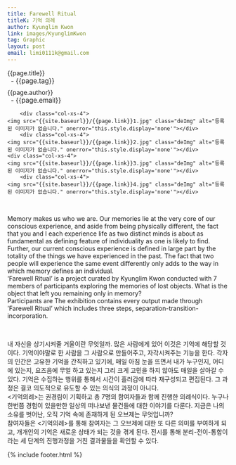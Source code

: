 ```yaml
---
title: Farewell Ritual
titleK: 기억 의례
author: Kyunglim Kwon
link: images/KyunglimKwon
tag: Graphic
layout: post
email: limi0111k@gmail.com
---	
```


<div class="container">

<div class="deDep">
{{page.title}}<br>
<p style="font-size:15px; margin:0px; padding:0px 0px 0px 8px; margin:0px 0px 8px 0px;">- {{page.tag}}</p>
{{page.author}}<br>
<p style="font-size:15px; margin:0px; padding:0px 0px 0px 8px;">- {{page.email}}</p>
</div>


<div class="row" class="imgcolor">
	
		<div class="col-xs-4">
	<img src="{{site.baseurl}}/{{page.link}}1.jpg" class="deImg" alt="등록된 이미지가 없습니다." onerror="this.style.display='none'"></div>
		<div class="col-xs-4">
	<img src="{{site.baseurl}}/{{page.link}}2.jpg" class="deImg" alt="등록된 이미지가 없습니다." onerror="this.style.display='none'"></div>
	<div class="col-xs-4">
	<img src="{{site.baseurl}}/{{page.link}}3.jpg" class="deImg" alt="등록된 이미지가 없습니다." onerror="this.style.display='none'"></div>
		<div class="col-xs-4">
	<img src="{{site.baseurl}}/{{page.link}}4.jpg" class="deImg" alt="등록된 이미지가 없습니다." onerror="this.style.display='none'"></div>
	
</div>
<br>

<div class="det lato">


Memory makes us who we are. Our memories lie at the very core of our conscious experience, and aside from being physically different, the fact that you and I each experience life as two distinct minds is about as fundamental as defining feature of individuality as one is likely to find. Further, our current conscious experience is defined in large part by the totality of the things we have experienced in the past. The fact that two people will experience the same event differently only adds to the way in which memory defines an individual.
<br>
‘Farewell Ritual’ is a project curated by Kyunglim Kwon conducted with 7 members of participants exploring the memories of lost objects.  What is the object that left you remaining only in memory?
<br>
Participants are The exhibition contains every output made through ’Farewell Ritual’ which includes three steps, separation-transition-incorporation.  



</div>

<br>

<div class="noto">

내 자신을 상기시켜줄 거울이란 무엇일까. 많은 사람에게 있어 이것은 기억에 해당할 것이다. 기억이야말로 한 사람을 그 사람으로 만들어주고, 자각시켜주는 기능을 한다. 각자의 인간은 고유한 기억을 간직하고 있기에, 매일 아침 눈을 뜨면서 내가 누구인지, 어디에 있는지, 요즈음에 무얼 하고 있는지 그리 크게 고민을 하지 않아도 매일을 살아갈 수 있다. 기억은 수집하는 행위를 통해서 시간이 흘러감에 따라 재구성되고 편집된다. 그 과정은 결코 의도적으로 유도할 수 있는 의식의 과정이 아니다. 
<br>
<기억의례>는 권경림이 기획하고 총 7명의 함여자들과 함께 진행한 의례식이다. 누구나 한번쯤 경험이 있을만한 일상의 떠나보낸 물건들에 대한 이야기를 다룬다. 지금은 나의 소유를 벗어난, 오직 기억 속에 존재하게 된 오브제는 무엇입니까? 
<br>
참여자들은 <기억의례>를 통해 참여자는 그 오브제에 대한 또 다른 의미를 부여하게 되고, 개개인의 기억은 새로운 상태가 되는 것을 겪게 된다. 전시를 통해 분리-전이-통합이라는 세 단계의 진행과정을 거친 결과물들을 확인할 수 있다.


</div>
{% include footer.html %} 